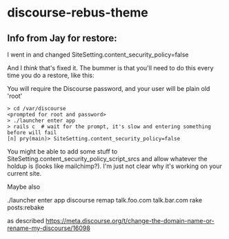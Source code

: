 # discourse-rebus-theme

## Info from Jay for restore:

I went in and changed SiteSetting.content_security_policy=false

And I *think* that's fixed it. The bummer is that you'll need to do this every time you do a restore, like this:

You will require the Discourse password, and your user will be plain old 'root'
```terminal
> cd /var/discourse
<prompted for root and password>
> ./launcher enter app
> rails c  # wait for the prompt, it's slow and entering something before will fail
[n] pry(main)> SiteSetting.content_security_policy=false
```
You might be able to add some stuff to SiteSetting.content_security_policy_script_srcs and allow whatever the holdup is (looks like mailchimp?). I'm just not clear why it's working on your current site.

Maybe also 

./launcher enter app
discourse remap talk.foo.com talk.bar.com
rake posts:rebake

as described https://meta.discourse.org/t/change-the-domain-name-or-rename-my-discourse/16098

